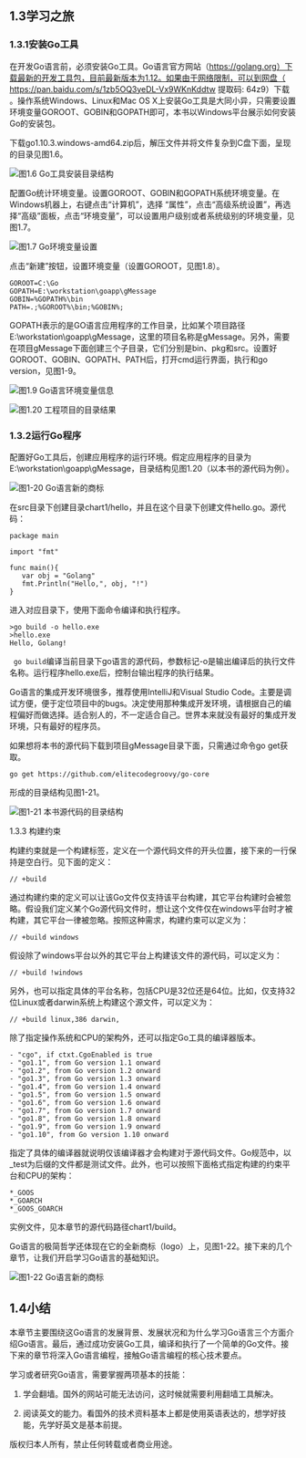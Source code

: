 ## 1.3学习之旅

### 1.3.1安装Go工具

在开发Go语言前，必须安装Go工具。Go语言官方网站（https://golang.org）下载最新的开发工具包，目前最新版本为1.12。如果由于网络限制，可以到网盘（ https://pan.baidu.com/s/1zb5OQ3yeDL-Vx9WKnKddtw 提取码: 64z9）下载 。操作系统Windows、Linux和Mac OS X上安装Go工具是大同小异，只需要设置环境变量GOROOT、GOBIN和GOPATH即可，本书以Windows平台展示如何安装Go的安装包。

下载go1.10.3.windows-amd64.zip后，解压文件并将文件复杂到C盘下面，呈现的目录见图1.6。

![图1.6 Go工具安装目录结构](a-tour-of-go1.png)


配置Go统计环境变量。设置GOROOT、GOBIN和GOPATH系统环境变量。在Windows机器上，右键点击“计算机”，选择 “属性”，点击“高级系统设置”，再选择“高级”面板，点击“环境变量”，可以设置用户级别或者系统级别的环境变量，见图1.7。

![图1.7 Go环境变量设置](a-tour-of-go2.png)


点击“新建”按钮，设置环境变量（设置GOROOT，见图1.8）。 
```
GOROOT=C:\Go
GOPATH=E:\workstation\goapp\gMessage
GOBIN=%GOPATH%\bin
PATH=.;%GOROOT%\bin;%GOBIN%;

```

GOPATH表示的是GO语言应用程序的工作目录，比如某个项目路径E:\workstation\goapp\gMessage，这里的项目名称是gMessage。另外，需要在项目gMessage下面创建三个子目录，它们分别是bin、pkg和src。设置好GOROOT、GOBIN、GOPATH、PATH后，打开cmd运行界面，执行和go version，见图1-9。

![图1.9 Go语言环境变量信息](a-tour-of-go3.png)

![图1.20 工程项目的目录结果](a-tour-of-go4.png)

### 1.3.2运行Go程序

配置好Go工具后，创建应用程序的运行环境。假定应用程序的目录为E:\workstation\goapp\gMessage，目录结构见图1.20（以本书的源代码为例）。



![图1-20 Go语言新的商标](a-tour-of-go5.png)

在src目录下创建目录chart1/hello，并且在这个目录下创建文件hello.go。源代码：

```
package main

import "fmt"

func main(){
   var obj = "Golang"
   fmt.Println("Hello,", obj, "!")
}
```


进入对应目录下，使用下面命令编译和执行程序。
```
>go build -o hello.exe
>hello.exe
Hello, Golang!
```

` go build`编译当前目录下go语言的源代码，参数标记-o是输出编译后的执行文件名称。运行程序hello.exe后，控制台输出程序的执行结果。
 
Go语言的集成开发环境很多，推荐使用IntelliJ和Visual Studio Code。主要是调试方便，便于定位项目中的bugs。决定使用那种集成开发环境，请根据自己的编程偏好而做选择。适合别人的，不一定适合自己。世界本来就没有最好的集成开发环境，只有最好的程序员。

如果想将本书的源代码下载到项目gMessage目录下面，只需通过命令go get获取。
```
go get https://github.com/elitecodegroovy/go-core

```

形成的目录结构见图1-21。

![图1-21 本书源代码的目录结构](a-tour-of-go6.png)


1.3.3	构建约束

构建约束就是一个构建标签，定义在一个源代码文件的开头位置，接下来的一行保持是空白行。见下面的定义：

```
// +build
```

通过构建约束的定义可以让该Go文件仅支持该平台构建，其它平台构建时会被忽略。假设我们定义某个Go源代码文件时，想让这个文件仅在windows平台时才被构建，其它平台一律被忽略。按照这种需求，构建约束可以定义为：

```
// +build windows 
```

假设除了windows平台以外的其它平台上构建该文件的源代码，可以定义为：

```
// +build !windows
```

另外，也可以指定具体的平台名称，包括CPU是32位还是64位。比如，仅支持32位Linux或者darwin系统上构建这个源文件，可以定义为：

```
// +build linux,386 darwin,
```

除了指定操作系统和CPU的架构外，还可以指定Go工具的编译器版本。
```
- "cgo", if ctxt.CgoEnabled is true
- "go1.1", from Go version 1.1 onward
- "go1.2", from Go version 1.2 onward
- "go1.3", from Go version 1.3 onward
- "go1.4", from Go version 1.4 onward
- "go1.5", from Go version 1.5 onward
- "go1.6", from Go version 1.6 onward
- "go1.7", from Go version 1.7 onward
- "go1.8", from Go version 1.8 onward
- "go1.9", from Go version 1.9 onward
- "go1.10", from Go version 1.10 onward

```

指定了具体的编译器就说明仅该编译器才会构建对于源代码文件。Go规范中，以_test为后缀的文件都是测试文件。此外，也可以按照下面格式指定构建的约束平台和CPU的架构：
```
*_GOOS
*_GOARCH
*_GOOS_GOARCH
```

实例文件，见本章节的源代码路径chart1/build。

Go语言的极简哲学还体现在它的全新商标（logo）上，见图1-22。接下来的几个章节，让我们开启学习Go语言的基础知识。




![图1-22 Go语言新的商标](a-tour-of-go7.png)


## 1.4小结

本章节主要围绕这Go语言的发展背景、发展状况和为什么学习Go语言三个方面介绍Go语言。最后，通过成功安装Go工具，编译和执行了一个简单的Go文件。接下来的章节将深入Go语言编程，接触Go语言编程的核心技术要点。

学习或者研究Go语言，需要掌握两项基本的技能：


1. 学会翻墙。国外的网站可能无法访问，这时候就需要利用翻墙工具解决。

2. 阅读英文的能力。看国外的技术资料基本上都是使用英语表达的，想学好技能，先学好英文是基本前提。

版权归本人所有，禁止任何转载或者商业用途。
